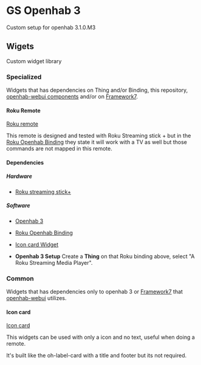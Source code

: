 # GS Openhab 3

Custom setup for openhab 3.1.0.M3

## Wigets

Custom widget library

### Specialized

Widgets that has dependencies on Thing and/or Binding, this repository, [openhab-webui components](https://github.com/openhab/openhab-webui/tree/main/bundles/org.openhab.ui/doc/components) and/or on [Framework7](https://framework7.io/).

#### Roku Remote

[Roku remote](/specialized/gs_roku_remote.yaml)

This remote is designed and tested with Roku Streaming stick + but in the [Roku Openhab Binding](https://www.openhab.org/addons/bindings/roku/) they state it will work with a TV as well but those commands are not mapped in this remote.

#### Dependencies

##### Hardware

- [Roku streaming stick+](https://www.roku.com/products/streaming-stick-plus)

##### Software

- [Openhab 3](https://www.openhab.org/)

- [Roku Openhab Binding](https://www.openhab.org/addons/bindings/roku/)

- [Icon card Widget](#icon-card)

- **Openhab 3 Setup** Create a **Thing** on that Roku binding above, select "A Roku Streaming Media Player".

### Common

Widgets that has dependencies only to openhab 3 or [Framework7](https://framework7.io/) that [openhab-webui](https://github.com/openhab/openhab-webui) utilizes.

#### Icon card

[Icon card](/common/gs_icon_card.yaml)

This widgets can be used with only a icon and no text, useful when doing a remote.

It's built like the oh-label-card with a title and footer but its not required.


